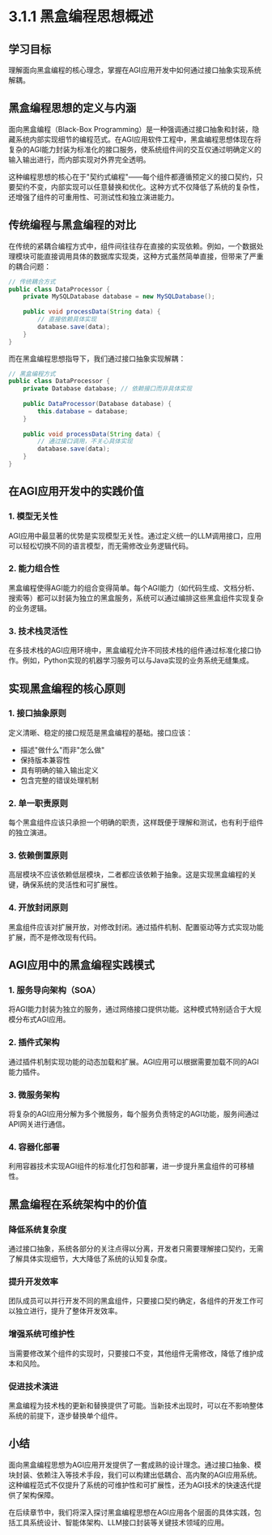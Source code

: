 # 3.1.1 黑盒编程思想概述

## 学习目标
理解面向黑盒编程的核心理念，掌握在AGI应用开发中如何通过接口抽象实现系统解耦。

## 黑盒编程思想的定义与内涵

面向黑盒编程（Black-Box Programming）是一种强调通过接口抽象和封装，隐藏系统内部实现细节的编程范式。在AGI应用软件工程中，黑盒编程思想体现在将复杂的AGI能力封装为标准化的接口服务，使系统组件间的交互仅通过明确定义的输入输出进行，而内部实现对外界完全透明。

这种编程思想的核心在于"契约式编程"——每个组件都遵循预定义的接口契约，只要契约不变，内部实现可以任意替换和优化。这种方式不仅降低了系统的复杂性，还增强了组件的可重用性、可测试性和独立演进能力。

## 传统编程与黑盒编程的对比

在传统的紧耦合编程方式中，组件间往往存在直接的实现依赖。例如，一个数据处理模块可能直接调用具体的数据库实现类，这种方式虽然简单直接，但带来了严重的耦合问题：

```java
// 传统耦合方式
public class DataProcessor {
    private MySQLDatabase database = new MySQLDatabase();
    
    public void processData(String data) {
        // 直接依赖具体实现
        database.save(data);
    }
}
```

而在黑盒编程思想指导下，我们通过接口抽象实现解耦：

```java
// 黑盒编程方式
public class DataProcessor {
    private Database database; // 依赖接口而非具体实现
    
    public DataProcessor(Database database) {
        this.database = database;
    }
    
    public void processData(String data) {
        // 通过接口调用，不关心具体实现
        database.save(data);
    }
}
```

## 在AGI应用开发中的实践价值

### 1. 模型无关性
AGI应用中最显著的优势是实现模型无关性。通过定义统一的LLM调用接口，应用可以轻松切换不同的语言模型，而无需修改业务逻辑代码。

### 2. 能力组合性
黑盒编程使得AGI能力的组合变得简单。每个AGI能力（如代码生成、文档分析、搜索等）都可以封装为独立的黑盒服务，系统可以通过编排这些黑盒组件实现复杂的业务逻辑。

### 3. 技术栈灵活性
在多技术栈的AGI应用环境中，黑盒编程允许不同技术栈的组件通过标准化接口协作。例如，Python实现的机器学习服务可以与Java实现的业务系统无缝集成。

## 实现黑盒编程的核心原则

### 1. 接口抽象原则
定义清晰、稳定的接口规范是黑盒编程的基础。接口应该：
- 描述"做什么"而非"怎么做"
- 保持版本兼容性
- 具有明确的输入输出定义
- 包含完整的错误处理机制

### 2. 单一职责原则
每个黑盒组件应该只承担一个明确的职责，这样既便于理解和测试，也有利于组件的独立演进。

### 3. 依赖倒置原则
高层模块不应该依赖低层模块，二者都应该依赖于抽象。这是实现黑盒编程的关键，确保系统的灵活性和可扩展性。

### 4. 开放封闭原则
黑盒组件应该对扩展开放，对修改封闭。通过插件机制、配置驱动等方式实现功能扩展，而不是修改现有代码。

## AGI应用中的黑盒编程实践模式

### 1. 服务导向架构（SOA）
将AGI能力封装为独立的服务，通过网络接口提供功能。这种模式特别适合于大规模分布式AGI应用。

### 2. 插件式架构
通过插件机制实现功能的动态加载和扩展。AGI应用可以根据需要加载不同的AGI能力插件。

### 3. 微服务架构
将复杂的AGI应用分解为多个微服务，每个服务负责特定的AGI功能，服务间通过API网关进行通信。

### 4. 容器化部署
利用容器技术实现AGI组件的标准化打包和部署，进一步提升黑盒组件的可移植性。

## 黑盒编程在系统架构中的价值

### 降低系统复杂度
通过接口抽象，系统各部分的关注点得以分离，开发者只需要理解接口契约，无需了解具体实现细节，大大降低了系统的认知复杂度。

### 提升开发效率
团队成员可以并行开发不同的黑盒组件，只要接口契约确定，各组件的开发工作可以独立进行，提升了整体开发效率。

### 增强系统可维护性
当需要修改某个组件的实现时，只要接口不变，其他组件无需修改，降低了维护成本和风险。

### 促进技术演进
黑盒编程为技术栈的更新和替换提供了可能。当新技术出现时，可以在不影响整体系统的前提下，逐步替换单个组件。

## 小结

面向黑盒编程思想为AGI应用开发提供了一套成熟的设计理念。通过接口抽象、模块封装、依赖注入等技术手段，我们可以构建出低耦合、高内聚的AGI应用系统。这种编程范式不仅提升了系统的可维护性和可扩展性，还为AGI技术的快速迭代提供了架构保障。

在后续章节中，我们将深入探讨黑盒编程思想在AGI应用各个层面的具体实践，包括工具系统设计、智能体架构、LLM接口封装等关键技术领域的应用。